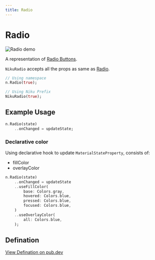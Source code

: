 ```yaml
---
title: Radio
---
```

# Radio
![Radio demo](/widgets/radio.png)

A representation of [Radio Buttons](https://material.io/components/radio-buttons).

`NikuRadio` accepts all the props as same as [Radio](https://api.flutter.dev/flutter/material/Radio-class.html).

```dart
// Using namespace
n.Radio(true);

// Using Niku Prefix
NikuRadio(true);
```

## Example Usage
```dart
n.Radio(state)
    ..onChanged = updateState;
```

### Declarative color
Using declarative hook to update `MaterialStateProperty`, consists of:
- fillColor
- overlayColor

```dart
n.Radio(state)
    ..onChanged = updateState
    ..useFillColor(
        base: Colors.gray,
        hovered: Colors.blue,
        pressed: Colors.blue,
        focused: Colors.blue,
    )
    ..useOverlayColor(
        all: Colors.blue,
    );
```

## Defination
[View Defination on pub.dev](https://pub.dev/documentation/niku/latest/widget_radio/NikuRadio-class.html)
